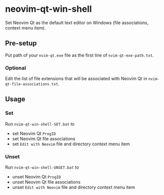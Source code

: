 # neovim-qt-win-shell
Set Neovim Qt as the default text editor on Windows (file associations, context menu item).

## Pre-setup

Put path of your `nvim-qt.exe` file as the first line of `nvim-qt-exe-path.txt`.

### Optional
Edit the list of file extensions that will be associated with Neovim Qt in `nvim-qt-file-associations.txt`.

## Usage
### Set
Run `nvim-qt-win-shell-SET.bat` to
- set Neovim Qt `ProgID`
- set Neovim Qt file associations
- set `Edit with Neovim` file and directory context menu item

### Unset
Run `nvim-qt-win-shell-UNSET.bat` to
- unset Neovim Qt `ProgID`
- unset Neovim Qt file associations
- unset `Edit with Neovim` file and directory context menu item
